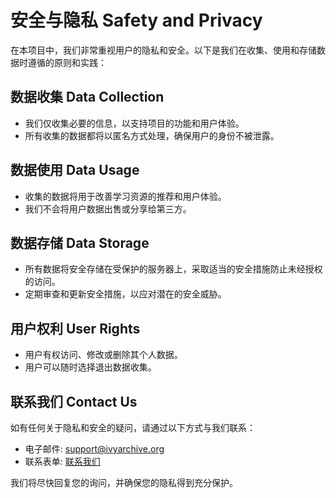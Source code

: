 # 安全与隐私 Safety and Privacy

在本项目中，我们非常重视用户的隐私和安全。以下是我们在收集、使用和存储数据时遵循的原则和实践：

## 数据收集 Data Collection

- 我们仅收集必要的信息，以支持项目的功能和用户体验。
- 所有收集的数据都将以匿名方式处理，确保用户的身份不被泄露。

## 数据使用 Data Usage

- 收集的数据将用于改善学习资源的推荐和用户体验。
- 我们不会将用户数据出售或分享给第三方。

## 数据存储 Data Storage

- 所有数据将安全存储在受保护的服务器上，采取适当的安全措施防止未经授权的访问。
- 定期审查和更新安全措施，以应对潜在的安全威胁。

## 用户权利 User Rights

- 用户有权访问、修改或删除其个人数据。
- 用户可以随时选择退出数据收集。

## 联系我们 Contact Us

如有任何关于隐私和安全的疑问，请通过以下方式与我们联系：

- 电子邮件: support@ivyarchive.org
- 联系表单: [联系我们](https://ivyarchive.org/contact)

我们将尽快回复您的询问，并确保您的隐私得到充分保护。